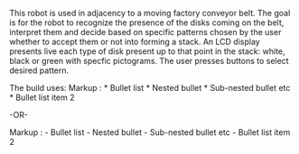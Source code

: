 This robot is used in adjacency to a moving factory conveyor belt. The goal is for the robot to recognize the presence of the disks coming on the belt, interpret them and decide based on specific patterns chosen by the user whether to accept them or not into forming a stack. An LCD display presents live each type of disk present up to that point in the stack: white, black or green with specfic pictograms. The user presses buttons to select desired pattern.

The build uses: 
 Markup : * Bullet list
              * Nested bullet
                  * Sub-nested bullet etc
          * Bullet list item 2

-OR-

 Markup : - Bullet list
              - Nested bullet
                  - Sub-nested bullet etc
          - Bullet list item 2 


